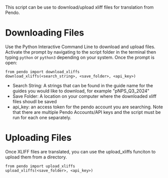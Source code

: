 This script can be use to download/upload xliff files for translation from Pendo. 

# Downloading Files
Use the Python Interactive Command Line to download and upload files. Activate the prompt by navigating to the script folder in the terminal then typing `python` or `python3` depending on your system. Once the prompt is open:

    from pendo import download_xliffs
    download_xliffs(<search_string>, <save_folder>, <api_key>)
    
- Search String: A strings that can be found in the guide name for the guides you would like to download, for example "pNPS_Q3_2024"
- Save Folder: A location on your computer where the downloaded xliff files shoudl be saved
- api_key: an access token for the pendo account you are searching. Note that there are multiple Pendo Accounts/API keys and the script must be run for each one separately.

# Uploading Files
Once XLIFF files are translated, you can use the upload_xliffs funciton to upload them from a directory.

    from pendo import upload_xliffs
    upload_xliffs(<save_folder>, <api_key>)

